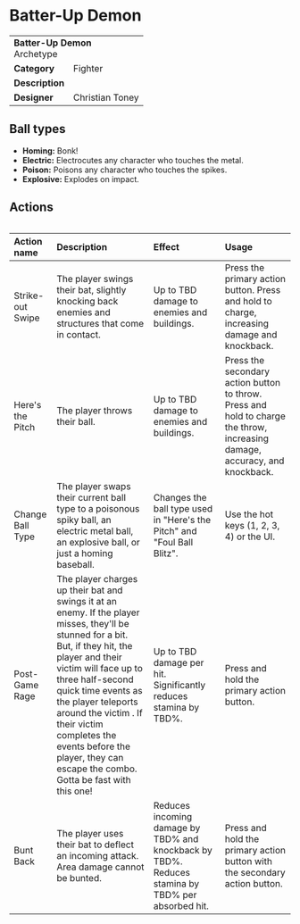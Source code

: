 # Batter-Up Demon
<table>
  <tbody>
    <tr>
      <td colspan="2">
        <b>Batter-Up Demon</b>
        <section>Archetype</section>
      </td>
    </tr>
    <tr>
      <td>
        <b>Category</b>
      </td>
      <td>Fighter</td>
    </tr>
    <tr>
      <td>
        <b>Description</b>
      </td>
      <td></td>
    </tr>
    <tr>
      <td>
        <b>Designer</b>
      </td>
      <td>Christian Toney</td>
    </tr>
  </tbody>
<table>

## Ball types
* **Homing:** Bonk! 
* **Electric:** Electrocutes any character who touches the metal. 
* **Poison:** Poisons any character who touches the spikes. 
* **Explosive:** Explodes on impact.

## Actions
<table>
  <thead>
    <tr>
      <th align="left">Action name</th>
      <th align="left">Description</th>
      <th align="left">Effect</th>
      <th align="left">Usage</th>
    </tr>
  </thead>
  <tbody>
    <tr>
      <td>Strike-out Swipe</td>
      <td>The player swings their bat, slightly knocking back enemies and structures that come in contact.</td>
      <td>Up to TBD damage to enemies and buildings.</td>
      <td>Press the primary action button. Press and hold to charge, increasing damage and knockback.</td>
    </tr>
    <tr>
      <td>Here's the Pitch</td>
      <td>The player throws their ball.</td>
      <td>Up to TBD damage to enemies and buildings.</td>
      <td>Press the secondary action button to throw. Press and hold to charge the throw, increasing damage, accuracy, and knockback.</td>
    </tr>
    <tr>
      <td>Change Ball Type</td>
      <td>The player swaps their current ball type to a poisonous spiky ball, an electric metal ball, an explosive ball, or just a homing baseball.</td>
      <td>Changes the ball type used in "Here's the Pitch" and "Foul Ball Blitz".</td>
      <td>Use the hot keys (1, 2, 3, 4) or the UI.</td>
    </tr>
    <tr>
      <td>Post-Game Rage</td>
      <td>The player charges up their bat and swings it at an enemy. If the player misses, they'll be stunned for a bit. But, if they hit, the player and their victim will face up to three half-second quick time events as the player teleports around the victim . If their victim completes the events before the player, they can escape the combo. Gotta be fast with this one!</td>
      <td>Up to TBD damage per hit. Significantly reduces stamina by TBD%.</td>
      <td>Press and hold the primary action button.</td>
    </tr>
    <tr>
      <td>Bunt Back</td>
      <td>The player uses their bat to deflect an incoming attack. Area damage cannot be bunted.</td>
      <td>Reduces incoming damage by TBD% and knockback by TBD%. Reduces stamina by TBD% per absorbed hit.</td>
      <td>Press and hold the primary action button with the secondary action button.</td>
    </tr>
  </tbody>
</table>
